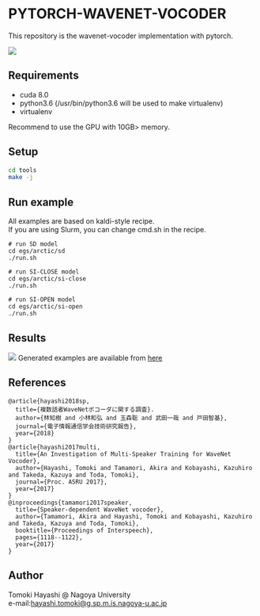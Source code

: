 # PYTORCH-WAVENET-VOCODER

This repository is the wavenet-vocoder implementation with pytorch.  

![](https://github.com/kan-bayashi/WaveNetVocoderSamples/blob/master/figure/overview.bmp)

## Requirements
- cuda 8.0
- python3.6 (/usr/bin/python3.6 will be used to make virtualenv)
- virtualenv

Recommend to use the GPU with 10GB> memory.  

## Setup
```bash
cd tools
make -j
```

## Run example
All examples are based on kaldi-style recipe.  
If you are using Slurm, you can change cmd.sh in the recipe.  
```
# run SD model
cd egs/arctic/sd
./run.sh

# run SI-CLOSE model
cd egs/arctic/si-close
./run.sh 

# run SI-OPEN model
cd egs/arctic/si-open
./run.sh
```

## Results
![](https://github.com/kan-bayashi/WaveNetVocoderSamples/blob/master/figure/mos.bmp)
Generated examples are available from [here](https://github.com/kan-bayashi/WaveNetVocoderSamples)  

## References
```
@article{hayashi2018sp,
  title={複数話者WaveNetボコーダに関する調査}.
  author={林知樹 and 小林和弘 and 玉森聡 and 武田一哉 and 戸田智基},
  journal={電子情報通信学会技術研究報告},
  year={2018}
}
@article{hayashi2017multi,
  title={An Investigation of Multi-Speaker Training for WaveNet Vocoder},
  author={Hayashi, Tomoki and Tamamori, Akira and Kobayashi, Kazuhiro and Takeda, Kazuya and Toda, Tomoki},
  journal={Proc. ASRU 2017},
  year={2017}
}
@inproceedings{tamamori2017speaker,
  title={Speaker-dependent WaveNet vocoder},
  author={Tamamori, Akira and Hayashi, Tomoki and Kobayashi, Kazuhiro and Takeda, Kazuya and Toda, Tomoki},
  booktitle={Proceedings of Interspeech},
  pages={1118--1122},
  year={2017}
}
```

## Author
Tomoki Hayashi @ Nagoya University  
e-mail:hayashi.tomoki@g.sp.m.is.nagoya-u.ac.jp  
